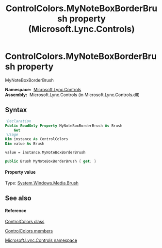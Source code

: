 ﻿---
title: ControlColors.MyNoteBoxBorderBrush property  (Microsoft.Lync.Controls)
TOCTitle: 'MyNoteBoxBorderBrush property '
ms:assetid: P:Microsoft.Lync.Controls.ControlColors.MyNoteBoxBorderBrush_DI_3_UC_OCS14MrefLyncWPF
ms:mtpsurl: https://msdn.microsoft.com/en-us/library/microsoft.lync.controls.controlcolors.mynoteboxborderbrush_di_3_uc_ocs14mreflyncwpf(v=office.15)
ms:contentKeyID: 48599944
ms.date: 07/28/2014
mtps_version: v=office.15
f1_keywords:
- Microsoft.Lync.Controls.ControlColors.MyNoteBoxBorderBrush
dev_langs:
- CSharp
- JScript
- VB
- other
---

# ControlColors.MyNoteBoxBorderBrush property

MyNoteBoxBorderBrush

**Namespace:**  [Microsoft.Lync.Controls](microsoft-lync-controls-namespace_1.md)  
**Assembly:**  Microsoft.Lync.Controls (in Microsoft.Lync.Controls.dll)

## Syntax

``` vb
'Declaration
Public ReadOnly Property MyNoteBoxBorderBrush As Brush
    Get
'Usage
Dim instance As ControlColors
Dim value As Brush

value = instance.MyNoteBoxBorderBrush
```

``` csharp
public Brush MyNoteBoxBorderBrush { get; }
```

#### Property value

Type: [System.Windows.Media.Brush](http://msdn2.microsoft.com/en-us/library/ms634880)  

## See also

#### Reference

[ControlColors class](controlcolors-class-microsoft-lync-controls_1.md)

[ControlColors members](controlcolors-members-microsoft-lync-controls_1.md)

[Microsoft.Lync.Controls namespace](microsoft-lync-controls-namespace_1.md)

